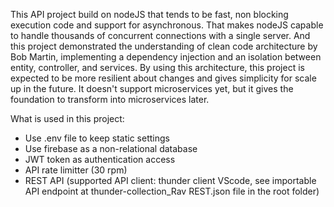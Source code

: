 This API project build on nodeJS that tends to be fast, non blocking execution code and support for asynchronous. 
That makes nodeJS capable to handle thousands of concurrent connections with a single server. 
And this project demonstrated the understanding of clean code architecture by Bob Martin, implementing a dependency injection 
and an isolation between entity, controller, and services. By using this architecture, this project is expected to be more 
resilient about changes and gives simplicity for scale up in the future.
It doesn't support microservices yet, but it gives the foundation to transform into microservices later. 

What is used in this project:
- Use .env file to keep static settings
- Use firebase as a non-relational database
- JWT token as authentication access
- API rate limitter (30 rpm)
- REST API (supported API client: thunder client VScode, see importable API endpoint at thunder-collection_Rav REST.json 
  file in the root folder)
